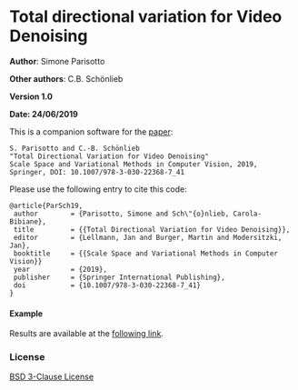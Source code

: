 #  Total directional variation for Video Denoising

**Author**: Simone Parisotto

**Other authors**: C.B. Schönlieb

**Version 1.0**

**Date: 24/06/2019**

This is a companion software for the [paper](https://link.springer.com/chapter/10.1007%2F978-3-030-22368-7_41):
```
S. Parisotto and C.-B. Schönlieb
"Total Directional Variation for Video Denoising"
Scale Space and Variational Methods in Computer Vision, 2019, Springer, DOI: 10.1007/978-3-030-22368-7_41
```
Please use the following entry to cite this code:

```
@article{ParSch19,
 author        = {Parisotto, Simone and Sch\"{o}nlieb, Carola-Bibiane},
 title         = {{Total Directional Variation for Video Denoising}},
 editor        = {Lellmann, Jan and Burger, Martin and Modersitzki, Jan},
 booktitle     = {{Scale Space and Variational Methods in Computer Vision}}
 year          = {2019},
 publisher     = {Springer International Publishing},
 doi           = {10.1007/978-3-030-22368-7_41}
}

```

#### Example
Results are available at the [following link](http://www.simoneparisotto.com/TDV4videodenoising).

### License
[BSD 3-Clause License](https://opensource.org/licenses/BSD-3-Clause)
